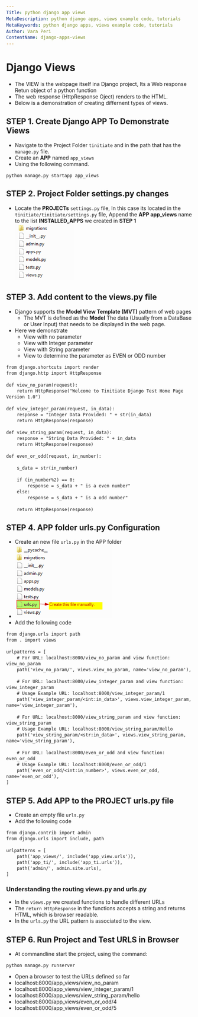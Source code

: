 ```yaml
---
Title: python django app views
MetaDescription: python django apps, views example code, tutorials
MetaKeywords: python django apps, views example code, tutorials
Author: Vara Peri
ContentName: django-apps-views
---
```


# Django Views
* The VIEW is the webpage itself ina Django project, Its a Web response 
  Retun object of a python function 
* The web response (HttpResponse Oject) renders to the HTML.
* Below is a demonstration of creating differnent types of views.


## STEP 1. Create Django APP To Demonstrate Views
* Navigate to the Project Folder `tinitiate` and in the path that has the 
  `manage.py` file.
* Create an **APP** named `app_views`
* Using the following command.
```
python manage.py startapp app_views
```

## STEP 2. Project Folder settings.py changes
* Locate the **PROJECTs** `settings.py` file, In this case its located in the 
  `tinitiate/tinitiate/settings.py` file, Append the **APP app_views** name to the 
  list **INSTALLED_APPS**  we created in **STEP 1**
![django app folder structure](django-app-folder-structure.png "django app folder structure")


## STEP 3. Add content to the views.py file
* Django supports the **Model View Template (MVT)** pattern of web pages
  * The MVT is defined as the **Model** The data (Usually from a DataBase or
    User Input) that needs to be displayed in the web page.
* Here we demonstrate 
  * View with no parameter
  * View with Integer parameter
  * View with String parameter
  * View to determine the parameter as EVEN or ODD number
```
from django.shortcuts import render
from django.http import HttpResponse

def view_no_param(request):
    return HttpResponse("Welcome to Tinitiate Django Test Home Page Version 1.0")

def view_integer_param(request, in_data):
    response = "Integer Data Provided: " + str(in_data)
    return HttpResponse(response)

def view_string_param(request, in_data):
    response = "String Data Provided: " + in_data
    return HttpResponse(response)

def even_or_odd(request, in_number):
    
    s_data = str(in_number)

    if (in_number%2) == 0:
        response = s_data + " is a even number"
    else:
        response = s_data + " is a odd number"

    return HttpResponse(response)
```


## STEP 4. APP folder urls.py Configuration
* Create an new file `urls.py` in the APP folder
* ![python django app folder structure urls](python-django-app-folder-structure-urls.png "python django app folder structure urls")
* Add the following code
```
from django.urls import path
from . import views

urlpatterns = [
    # For URL: localhost:8000/view_no_param and view function: view_no_param
    path('view_no_param/', views.view_no_param, name='view_no_param'),

    # For URL: localhost:8000/view_integer_param and view function: view_integer_param
    # Usage Example URL: localhost:8000/view_integer_param/1
    path('view_integer_param/<int:in_data>', views.view_integer_param, name='view_integer_param'),

    # For URL: localhost:8000/view_string_param and view function: view_string_param
    # Usage Example URL: localhost:8000/view_string_param/Hello
    path('view_string_param/<str:in_data>', views.view_string_param, name='view_string_param'),

    # For URL: localhost:8000/even_or_odd and view function: even_or_odd
    # Usage Example URL: localhost:8000/even_or_odd/1
    path('even_or_odd/<int:in_number>', views.even_or_odd, name='even_or_odd'),
]
```


## STEP 5. Add APP to the PROJECT urls.py file
* Create an empty file `urls.py`
* Add the following code
```
from django.contrib import admin
from django.urls import include, path

urlpatterns = [
    path('app_views/', include('app_view.urls')),
    path('app_ti/', include('app_ti.urls')),
    path('admin/', admin.site.urls),
]
```

### Understanding the routing views.py and urls.py
* In the `views.py` we created functions to handle different URLs
* The `return HttpResponse` in the functions accepts a string and returns 
  HTML, which is browser readable.
* In the `urls.py` the URL pattern is associated to the view.<function-name>


## STEP 6. Run Project and Test URLS in Browser
* At commandline start the project, using the command:
```
python manage.py runserver
```
* Open a browser to test the URLs defined so far
 * localhost:8000/app_views/view_no_param
 * localhost:8000/app_views/view_integer_param/1
 * localhost:8000/app_views/view_string_param/hello
 * localhost:8000/app_views/even_or_odd/4
 * localhost:8000/app_views/even_or_odd/5
